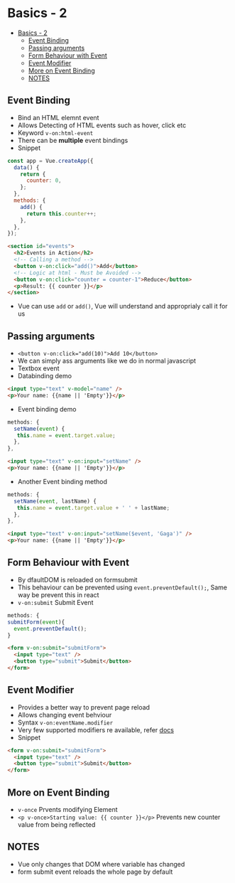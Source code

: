 # Basics - 2

- [Basics - 2](#basics---2)
  - [Event Binding](#event-binding)
  - [Passing arguments](#passing-arguments)
  - [Form Behaviour with Event](#form-behaviour-with-event)
  - [Event Modifier](#event-modifier)
  - [More on Event Binding](#more-on-event-binding)
  - [NOTES](#notes)

## Event Binding

- Bind an HTML elemnt event
- Allows Detecting of HTML events such as hover, click etc
- Keyword `v-on:html-event`
- There can be **multiple** event bindings
- Snippet

```js
const app = Vue.createApp({
  data() {
    return {
      counter: 0,
    };
  },
  methods: {
    add() {
      return this.counter++;
    },
  },
});
```

```html
<section id="events">
  <h2>Events in Action</h2>
  <!-- Calling a method -->
  <button v-on:click="add()">Add</button>
  <!-- Logic at html - Must be Avoided -->
  <button v-on:click="counter = counter-1">Reduce</button>
  <p>Result: {{ counter }}</p>
</section>
```

- Vue can use `add` or `add()`, Vue will understand and approprialy call it for us

## Passing arguments

- `<button v-on:click="add(10)">Add 10</button>`
- We can simply ass arguments like we do in normal javascript
- Textbox event
- Databinding demo

```html
<input type="text" v-model="name" />
<p>Your name: {{name || 'Empty'}}</p>
```

- Event binding demo

```js
methods: {
  setName(event) {
   this.name = event.target.value;
  },
},
```

```html
<input type="text" v-on:input="setName" />
<p>Your name: {{name || 'Empty'}}</p>
```

- Another Event binding method

```js
methods: {
  setName(event, lastName) {
   this.name = event.target.value + ' ' + lastName;
  },
},
```

```html
<input type="text" v-on:input="setName($event, 'Gaga')" />
<p>Your name: {{name || 'Empty'}}</p>
```

## Form Behaviour with Event

- By dfaultDOM is reloaded on formsubmit
- This behaviour can be prevented using `event.preventDefault();`, Same way be prevent this in react
- `v-on:submit` Submit Event

```js
methods: {
submitForm(event){
  event.preventDefault();
}
```

```html
<form v-on:submit="submitForm">
  <input type="text" />
  <button type="submit">Submit</button>
</form>
```

## Event Modifier

- Provides a better way to prevent page reload
- Allows changing event behviour
- Syntax `v-on:eventName.modifier`
- Very few supported modifiers re available, refer [docs](https://vuejs.org/v2/guide/events.html#Event-Modifiers)
- Snippet

```html
<form v-on:submit="submitForm">
  <input type="text" />
  <button type="submit">Submit</button>
</form>
```

## More on Event Binding

- `v-once` Prvents modifying Element
- `<p v-once>Starting value: {{ counter }}</p>` Prevents new counter value from being reflected

## NOTES

- Vue only changes that DOM where variable has changed
- form submit event reloads the whole page by default
